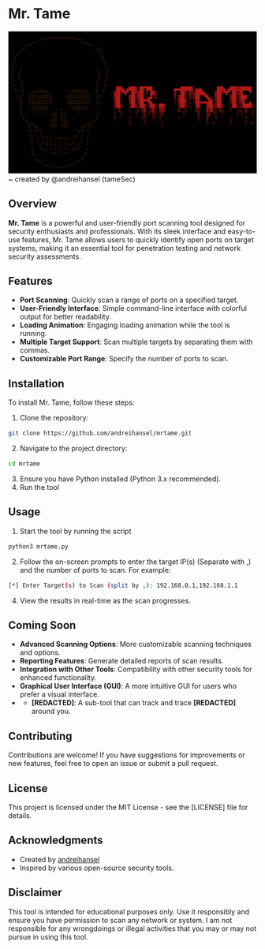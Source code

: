 # Mr. Tame  
![Header](./mrtamebanner.png)                                                        
~ created by @andreihansel (tameSec)  
  
## Overview  
  
**Mr. Tame** is a powerful and user-friendly port scanning tool designed for security enthusiasts and professionals. With its sleek interface and easy-to-use features, Mr. Tame allows users to quickly identify open ports on target systems, making it an essential tool for penetration testing and network security assessments.  
  
## Features  
  
- **Port Scanning**: Quickly scan a range of ports on a specified target.  
- **User-Friendly Interface**: Simple command-line interface with colorful output for better readability.  
- **Loading Animation**: Engaging loading animation while the tool is running.  
- **Multiple Target Support**: Scan multiple targets by separating them with commas.  
- **Customizable Port Range**: Specify the number of ports to scan.  
  
## Installation  
  
To install Mr. Tame, follow these steps:  
  
1. Clone the repository:
```bash
git clone https://github.com/andreihansel/mrtame.git
```  
2. Navigate to the project directory:
```bash
cd mrtame
```
3. Ensure you have Python installed (Python 3.x recommended).  
4. Run the tool

## Usage  
  
1. Start the tool by running the script
```bash
python3 mrtame.py
```
  
2. Follow the on-screen prompts to enter the target IP(s) (Separate with ,) and the number of ports to scan. For example:
```bash
[*] Enter Target(s) to Scan (split by ,): 192.168.0.1,192.168.1.1
```
4. View the results in real-time as the scan progresses.  

## Coming Soon  
  
- **Advanced Scanning Options**: More customizable scanning techniques and options.  
- **Reporting Features**: Generate detailed reports of scan results.  
- **Integration with Other Tools**: Compatibility with other security tools for enhanced functionality.  
- **Graphical User Interface (GUI)**: A more intuitive GUI for users who prefer a visual interface.
- - **[REDACTED]**: A sub-tool that can track and trace **[REDACTED]** around you. 
## Contributing  
  
Contributions are welcome! If you have suggestions for improvements or new features, feel free to open an issue or submit a pull request.  
  
## License  
  
This project is licensed under the MIT License - see the [LICENSE] file for details.  
  
## Acknowledgments  
  
- Created by [andreihansel](https://github.com/andreihansel)  
- Inspired by various open-source security tools.  
  
## Disclaimer  
  
This tool is intended for educational purposes only. Use it responsibly and ensure you have permission to scan any network or system. I am not responsible for any wrongdoings or illegal activities that you may or may not pursue in using this tool.


